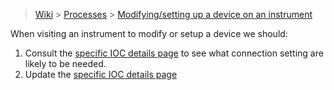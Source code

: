 > [Wiki](Home) > [Processes](Processes) > [Modifying/setting up a device on an instrument](Modifying-Device-on-an-Instrument)

When visiting an instrument to modify or setup a device we should:

1. Consult the [specific IOC details page](Specific-Device-IOC) to see what connection setting are likely to be needed.
1. Update the [specific IOC details page](Specific-Device-IOC)
